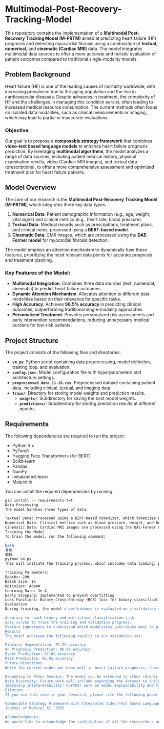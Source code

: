 # Multimodal-Post-Recovery-Tracking-Model

This repository contains the implementation of a **Multimodal Post-Recovery Tracking Model (M-PRTM)** aimed at predicting heart failure (HF) prognosis and detecting myocardial fibrosis using a combination of **textual**, **numerical**, and **cinematic (Cardiac MRI)** data. The model integrates multimodal data sources to offer a more accurate and holistic evaluation of patient outcomes compared to traditional single-modality models.

## Problem Background

Heart failure (HF) is one of the leading causes of mortality worldwide, with increasing prevalence due to the aging population and the rise in cardiovascular diseases. Despite advances in treatment, the complexity of HF and the challenges in managing this condition persist, often leading to increased medical resource consumption. The current methods often focus on isolated data modalities, such as clinical measurements or imaging, which may lead to partial or inaccurate evaluations.

### Objective

Our goal is to propose a **composable strategy framework** that combines **video-text based language models** to enhance heart failure prognosis prediction. By leveraging **multimodal algorithms**, the model analyzes a range of data sources, including patient medical history, physical examination results, video (Cardiac MRI images), and textual data (prescriptions), to offer a more comprehensive assessment and optimized treatment plan for heart failure patients.

## Model Overview

The core of our research is the **Multimodal Post-Recovery Tracking Model (M-PRTM)**, which integrates three key data types:
1. **Numerical Data**: Patient demographic information (e.g., age, weight, vital signs) and clinical metrics (e.g., heart rate, blood pressure).
2. **Textual Data**: Medical records such as prescriptions, treatment plans, and clinical notes, processed using a **BERT-based model**.
3. **Cinematic Data**: CMR images, which are processed using the **DAE-Former model** for myocardial fibrosis detection.

The model employs an attention mechanism to dynamically fuse these features, prioritizing the most relevant data points for accurate prognosis and treatment planning.

### Key Features of the Model:
- **Multimodal Integration**: Combines three data sources (text, numerical, cinematic) to predict heart failure outcomes.
- **Dynamic Attention Mechanism**: Allocates attention to different data modalities based on their relevance for specific tasks.
- **High Accuracy**: Achieves **96.5% accuracy** in predicting clinical outcomes, outperforming traditional single-modality approaches.
- **Personalized Treatment**: Provides personalized risk assessments and early intervention recommendations, reducing unnecessary medical burdens for low-risk patients.

## Project Structure

The project consists of the following files and directories:

- **`v4.py`**: Python script containing data preprocessing, model definition, training loop, and evaluation.
- **`config.json`**: Model configuration file with hyperparameters and architecture settings.
- **`preprocessed_data_11.26.csv`**: Preprocessed dataset containing patient data, including clinical, textual, and imaging data.
- **`Train/`**: Directory for storing model weights and prediction results.
  - **`weights/`**: Subdirectory for saving the best model weights.
  - **`predictions/`**: Subdirectory for storing prediction results at different epochs.
  
## Requirements

The following dependencies are required to run the project:

- Python 3.x
- PyTorch
- Hugging Face Transformers (for BERT)
- Scikit-learn
- Pandas
- NumPy
- imbalanced-learn
- Matplotlib

You can install the required dependencies by running:

```bash
pip install -r requirements.txt
Data Processing
The model handles three types of data:

Textual Data: Processed using a BERT-based tokenizer, which tokenizes medical prescriptions and clinical notes into embeddings that capture semantic relationships.
Numerical Data: Clinical metrics such as blood pressure, weight, and heart rate, processed using standard scaling techniques.
Cinematic Data: Cardiac MRI images are processed using the DAE-Former model, a specialized deep learning model for medical image segmentation, to detect myocardial fibrosis.
Training the Model
To train the model, run the following command:

bash
复制
编辑
python v4.py
This will initiate the training process, which includes data loading, preprocessing, model training, and evaluation. The model will be saved periodically during training.

Training Parameters:
Epochs: 200
Batch Size: 16
Optimizer: AdamW
Learning Rate: 1e-4
Early Stopping: Implemented to prevent overfitting
Loss Functions: Binary Cross-Entropy (BCE) loss for binary classification tasks, Cross-Entropy loss for multiclass classification tasks.
Evaluation
During training, the model's performance is evaluated on a validation set. The evaluation metrics include:

Accuracy for each binary and multiclass classification task.
Loss curves to track the training and validation progress.
Feature importance to understand which modalities contribute most to predictions.
Results
The model achieved the following results in our validation set:

Fibrosis Segmentation: 87.2% accuracy
HF Prognosis Prediction: 96.5% accuracy
Event Prediction: 97.6% accuracy
Risk Prediction: 93.8% accuracy
Future Directions
While the current model performs well in heart failure prognosis, there are several areas for future improvement:

Expanding to Other Domains: The model can be extended to other chronic diseases such as diabetes and oncology.
Data Diversity: Future work will include expanding the dataset to include multi-center data for better generalization.
Improving Interpretability: Further work on model explainability and transparency to ensure trust in clinical settings.
Citation
If you use this code in your research, please cite the following paper:

Composable Strategy Framework with Integrated Video-Text Based Language Models for Heart Failure Assessment
Journal of Medical AI, 2025

Acknowledgments
We would like to acknowledge the contribution of all the researchers and institutions involved in the development and validation of the model, as well as the datasets provided by the collaborating medical centers.
